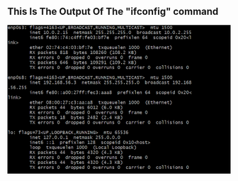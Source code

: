## This Is The Output Of The "ifconfig" command
![Screenshot](https://github.com/fahd-abdulrazzaq/altschool-cloud-exercises/blob/main/Exercise%201/Capture.PNG?raw=true)
